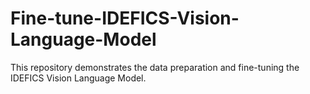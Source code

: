 # Fine-tune-IDEFICS-Vision-Language-Model
This repository demonstrates the data preparation and fine-tuning the IDEFICS Vision Language Model.
